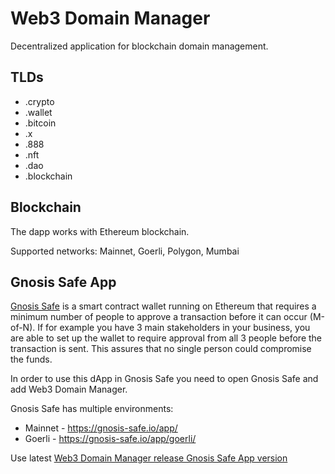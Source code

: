 # Web3 Domain Manager

Decentralized application for blockchain domain management.

## TLDs
- .crypto
- .wallet
- .bitcoin
- .x
- .888
- .nft
- .dao
- .blockchain

## Blockchain
The dapp works with Ethereum blockchain.

Supported networks: Mainnet, Goerli, Polygon, Mumbai

## Gnosis Safe App
[Gnosis Safe](https://gnosis-safe.io/) is a smart contract wallet running on Ethereum that requires a minimum number of people to approve a transaction before it can occur (M-of-N). If for example you have 3 main stakeholders in your business, you are able to set up the wallet to require approval from all 3 people before the transaction is sent. This assures that no single person could compromise the funds.

In order to use this dApp in Gnosis Safe you need to open Gnosis Safe and add Web3 Domain Manager.

Gnosis Safe has multiple environments:
 - Mainnet - https://gnosis-safe.io/app/
 - Goerli - https://gnosis-safe.io/app/goerli/

Use latest [Web3 Domain Manager release Gnosis Safe App version](https://github.com/aquiladev/web3-domain-manager/releases/latest)
